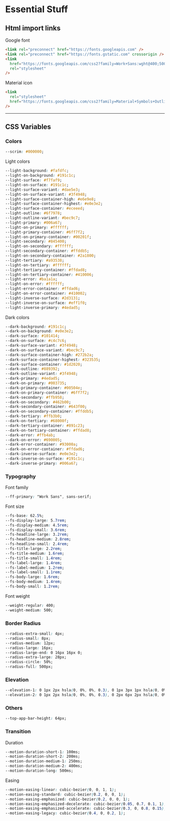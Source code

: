 <!-- This configuration section defines essential styles for a web project using CSS variables:

1-HTML Import Links: Imports external resources like Google Fonts and Material Icons.
2-Colors: Defines light and dark color palettes with CSS variables.
3-Typography: Sets font families, sizes, and weights using CSS variables.
4-Border Radius: Specifies border radius values for different elements.
5-Elevation: Defines box shadows for different elevation levels.
6-Others: Includes additional CSS variables for specific values like top app bar height.
7-Transition Duration: Sets motion durations for various transitions.
8-Transition Easing: Specifies easing functions for smooth transitions.
9-Enables easy customization and maintenance of styles by centralizing values.
10-Promotes consistency and efficiency in styling across the web project. -->

# Essential Stuff

## Html import links

Google font

```html
<link rel="preconnect" href="https://fonts.googleapis.com" />
<link rel="preconnect" href="https://fonts.gstatic.com" crossorigin />
<link
  href="https://fonts.googleapis.com/css2?family=Work+Sans:wght@400;500&display=swap"
  rel="stylesheet"
/>
```

Material icon

```html
<link
  rel="stylesheet"
  href="https://fonts.googleapis.com/css2?family=Material+Symbols+Outlined:opsz,wght,FILL,GRAD@24,400,0..1,0"
/>
```

---

## CSS Variables

### Colors

```css
--scrim: #000000;
```

Light colors

```css
--light-background: #fafdfc;
--light-on-background: #191c1c;
--light-surface: #f7faf9;
--light-on-surface: #191c1c;
--light-surface-variant: #dae5e3;
--light-on-surface-variant: #3f4948;
--light-surface-container-high: #e6e9e8;
--light-surface-container-highest: #e0e3e2;
--light-surface-container: #eceeed;
--light-outline: #6f7978;
--light-outline-variant: #bec9c7;
--light-primary: #006a67;
--light-on-primary: #ffffff;
--light-primary-container: #6ff7f2;
--light-on-primary-container: #00201f;
--light-secondary: #845400;
--light-on-secondary: #ffffff;
--light-secondary-container: #ffddb5;
--light-on-secondary-container: #2a1800;
--light-tertiary: #a93538;
--light-on-tertiary: #ffffff;
--light-tertiary-container: #ffdad8;
--light-on-tertiary-container: #410006;
--light-error: #ba1a1a;
--light-on-error: #ffffff;
--light-error-container: #ffdad6;
--light-on-error-container: #410002;
--light-inverse-surface: #2d3131;
--light-inverse-on-surface: #eff1f0;
--light-inverse-primary: #4edad5;
```

Dark colors

```css
--dark-background: #191c1c;
--dark-on-background: #e0e3e2;
--dark-surface: #101414;
--dark-on-surface: #c4c7c6;
--dark-surface-variant: #3f4948;
--dark-on-surface-variant: #bec9c7;
--dark-surface-container-high: #272b2a;
--dark-surface-container-highest: #323535;
--dark-surface-container: #1d2020;
--dark-outline: #889392;
--dark-outline-variant: #3f4948;
--dark-primary: #4edad5;
--dark-on-primary: #003735;
--dark-primary-container: #00504e;
--dark-on-primary-container: #6ff7f2;
--dark-secondary: #ffb958;
--dark-on-secondary: #462b00;
--dark-secondary-container: #643f00;
--dark-on-secondary-container: #ffddb5;
--dark-tertiary: #ffb3b0;
--dark-on-tertiary: #68000f;
--dark-tertiary-container: #891c23;
--dark-on-tertiary-container: #ffdad8;
--dark-error: #ffb4ab;
--dark-on-error: #690005;
--dark-error-container: #93000a;
--dark-on-error-container: #ffdad6;
--dark-inverse-surface: #e0e3e2;
--dark-inverse-on-surface: #191c1c;
--dark-inverse-primary: #006a67;
```

### Typography

Font family

```css
--ff-primary: "Work Sans", sans-serif;
```

Font size

```css
--fs-base: 62.5%;
--fs-display-large: 5.7rem;
--fs-display-medium: 4.5rem;
--fs-display-small: 3.6rem;
--fs-headline-large: 3.2rem;
--fs-headline-medium: 2.8rem;
--fs-headline-small: 2.4rem;
--fs-title-large: 2.2rem;
--fs-title-medium: 1.6rem;
--fs-title-small: 1.4rem;
--fs-label-large: 1.4rem;
--fs-label-medium: 1.2rem;
--fs-label-small: 1.1rem;
--fs-body-large: 1.6rem;
--fs-body-medium: 1.4rem;
--fs-body-small: 1.2rem;
```

Font weight

```css
--weight-regular: 400;
--weight-medium: 500;
```

### Border Radius

```css
--radius-extra-small: 4px;
--radius-small: 8px;
--radius-medium: 12px;
--radius-large: 16px;
--radius-large-end: 0 16px 16px 0;
--radius-extra-large: 28px;
--radius-circle: 50%;
--radius-full: 500px;
```

### Elevation

```css
--elevation-1: 0 1px 2px hsla(0, 0%, 0%, 0.3), 0 1px 3px 1px hsla(0, 0%, 0%, 0.15);
--elevation-2: 0 1px 2px hsla(0, 0%, 0%, 0.3), 0 2px 6px 2px hsla(0, 0%, 0%, 0.15);
```

### Others

```css
--top-app-bar-height: 64px;
```

### Transition

Duration

```css
--motion-duration-short-1: 100ms;
--motion-duration-short-2: 200ms;
--motion-duration-medium-1: 250ms;
--motion-duration-medium-2: 400ms;
--motion-duration-long: 500ms;
```

Easing

```css
--motion-easing-linear: cubic-bezier(0, 0, 1, 1);
--motion-easing-standard: cubic-bezier(0.2, 0, 0, 1);
--motion-easing-emphasized: cubic-bezier(0.2, 0, 0, 1);
--motion-easing-emphasized-decelerate: cubic-bezier(0.05, 0.7, 0.1, 1);
--motion-easing-emphasized-accelerate: cubic-bezier(0.3, 0, 0.8, 0.15);
--motion-easing-legacy: cubic-bezier(0.4, 0, 0.2, 1);
```
